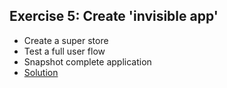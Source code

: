 ## Exercise 5: Create 'invisible app'

* Create a super store
* Test a full user flow
* Snapshot complete application
* [Solution](https://github.com/mweststrate/react-mobx-shop/compare/6_serversync...7_superstore)